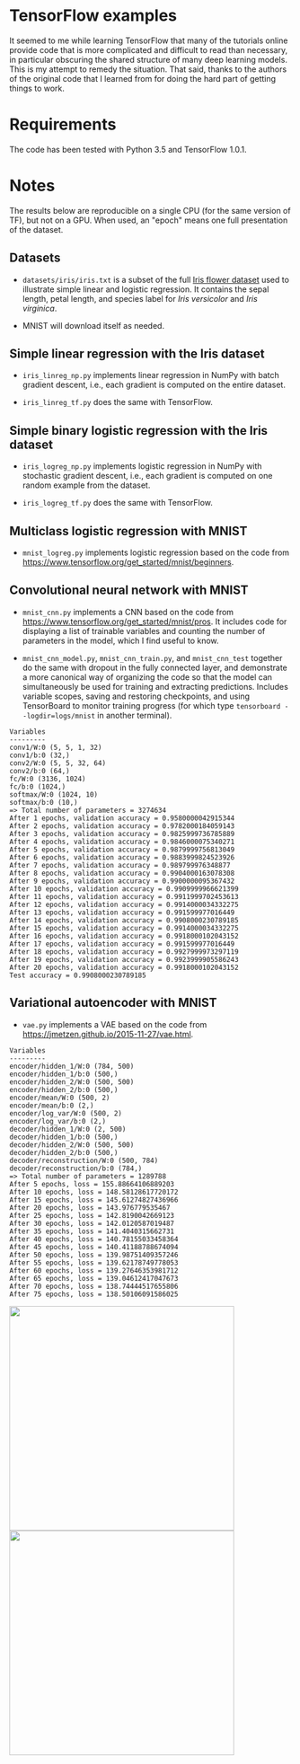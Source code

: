 # TensorFlow examples

It seemed to me while learning TensorFlow that many of the tutorials online provide code that is more complicated and difficult to read than necessary, in particular obscuring the shared structure of many deep learning models. This is my attempt to remedy the situation. That said, thanks to the authors of the original code that I learned from for doing the hard part of getting things to work.

# Requirements

The code has been tested with Python 3.5 and TensorFlow 1.0.1.

# Notes

The results below are reproducible on a single CPU (for the same version of TF), but not on a GPU. When used, an "epoch" means one full presentation of the dataset.

## Datasets

* `datasets/iris/iris.txt` is a subset of the full [Iris flower dataset](https://archive.ics.uci.edu/ml/datasets/Iris) used to illustrate simple linear and logistic regression. It contains the sepal length, petal length, and species label for _Iris versicolor_ and _Iris virginica_.

* MNIST will download itself as needed.

## Simple linear regression with the Iris dataset

* `iris_linreg_np.py` implements linear regression in NumPy with batch gradient descent, i.e., each gradient is computed on the entire dataset.

* `iris_linreg_tf.py` does the same with TensorFlow.

## Simple binary logistic regression with the Iris dataset

* `iris_logreg_np.py` implements logistic regression in NumPy with stochastic gradient descent, i.e., each gradient is computed on one random example from the dataset.

* `iris_logreg_tf.py` does the same with TensorFlow.

## Multiclass logistic regression with MNIST

* `mnist_logreg.py` implements logistic regression based on the code from https://www.tensorflow.org/get_started/mnist/beginners.

## Convolutional neural network with MNIST

* `mnist_cnn.py` implements a CNN based on the code from https://www.tensorflow.org/get_started/mnist/pros. It includes code for displaying a list of trainable variables and counting the number of parameters in the model, which I find useful to know.

* `mnist_cnn_model.py`, `mnist_cnn_train.py`, and `mnist_cnn_test` together do the same with dropout in the fully connected layer, and demonstrate a more canonical way of organizing the code so that the model can simultaneously be used for training and extracting predictions. Includes variable scopes, saving and restoring checkpoints, and using TensorBoard to monitor training progress (for which type ``tensorboard --logdir=logs/mnist`` in another terminal).

```
Variables
---------
conv1/W:0 (5, 5, 1, 32)
conv1/b:0 (32,)
conv2/W:0 (5, 5, 32, 64)
conv2/b:0 (64,)
fc/W:0 (3136, 1024)
fc/b:0 (1024,)
softmax/W:0 (1024, 10)
softmax/b:0 (10,)
=> Total number of parameters = 3274634
After 1 epochs, validation accuracy = 0.9580000042915344
After 2 epochs, validation accuracy = 0.9782000184059143
After 3 epochs, validation accuracy = 0.9825999736785889
After 4 epochs, validation accuracy = 0.9846000075340271
After 5 epochs, validation accuracy = 0.9879999756813049
After 6 epochs, validation accuracy = 0.9883999824523926
After 7 epochs, validation accuracy = 0.989799976348877
After 8 epochs, validation accuracy = 0.9904000163078308
After 9 epochs, validation accuracy = 0.9900000095367432
After 10 epochs, validation accuracy = 0.9909999966621399
After 11 epochs, validation accuracy = 0.9911999702453613
After 12 epochs, validation accuracy = 0.9914000034332275
After 13 epochs, validation accuracy = 0.991599977016449
After 14 epochs, validation accuracy = 0.9908000230789185
After 15 epochs, validation accuracy = 0.9914000034332275
After 16 epochs, validation accuracy = 0.9918000102043152
After 17 epochs, validation accuracy = 0.991599977016449
After 18 epochs, validation accuracy = 0.9927999973297119
After 19 epochs, validation accuracy = 0.9923999905586243
After 20 epochs, validation accuracy = 0.9918000102043152
Test accuracy = 0.9908000230789185
```

## Variational autoencoder with MNIST

* `vae.py` implements a VAE based on the code from https://jmetzen.github.io/2015-11-27/vae.html.

```
Variables
---------
encoder/hidden_1/W:0 (784, 500)
encoder/hidden_1/b:0 (500,)
encoder/hidden_2/W:0 (500, 500)
encoder/hidden_2/b:0 (500,)
encoder/mean/W:0 (500, 2)
encoder/mean/b:0 (2,)
encoder/log_var/W:0 (500, 2)
encoder/log_var/b:0 (2,)
decoder/hidden_1/W:0 (2, 500)
decoder/hidden_1/b:0 (500,)
decoder/hidden_2/W:0 (500, 500)
decoder/hidden_2/b:0 (500,)
decoder/reconstruction/W:0 (500, 784)
decoder/reconstruction/b:0 (784,)
=> Total number of parameters = 1289788
After 5 epochs, loss = 155.88664106889203
After 10 epochs, loss = 148.58128617720172
After 15 epochs, loss = 145.61274827436966
After 20 epochs, loss = 143.976779535467
After 25 epochs, loss = 142.8190042669123
After 30 epochs, loss = 142.0120587019487
After 35 epochs, loss = 141.4040315662731
After 40 epochs, loss = 140.78155033458364
After 45 epochs, loss = 140.41188788674094
After 50 epochs, loss = 139.98751409357246
After 55 epochs, loss = 139.62178749778053
After 60 epochs, loss = 139.27646353981712
After 65 epochs, loss = 139.04612417047673
After 70 epochs, loss = 138.74444517655806
After 75 epochs, loss = 138.50106091586025
```

<img src="https://github.com/frsong/tf-examples/blob/master/figs/vae_embedding.png" width=400><img src="https://github.com/frsong/tf-examples/blob/master/figs/vae_samples.png" width=400>
